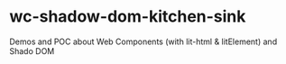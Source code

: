 # wc-shadow-dom-kitchen-sink
Demos and POC about Web Components (with lit-html &amp; litElement) and Shado DOM
